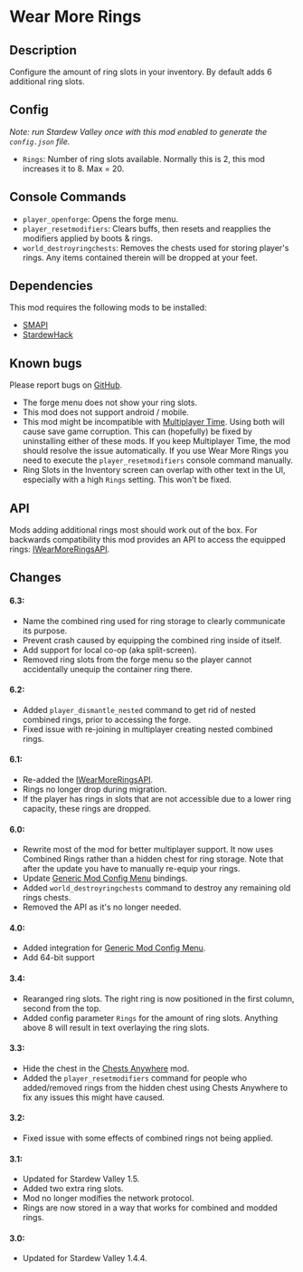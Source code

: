 # Wear More Rings

## Description
Configure the amount of ring slots in your inventory. By default adds 6 additional ring slots.

## Config
*Note: run Stardew Valley once with this mod enabled to generate the `config.json` file.*

* `Rings`: Number of ring slots available. Normally this is 2, this mod increases it to 8. Max = 20.

## Console Commands
* `player_openforge`:        Opens the forge menu.
* `player_resetmodifiers`:   Clears buffs, then resets and reapplies the modifiers applied by boots & rings.
* `world_destroyringchests`: Removes the chests used for storing player's rings. Any items contained therein will be dropped at your feet.
## Dependencies
This mod requires the following mods to be installed:

* [SMAPI](https://www.nexusmods.com/stardewvalley/mods/2400)
* [StardewHack](https://www.nexusmods.com/stardewvalley/mods/3213)

## Known bugs
Please report bugs on [GitHub](https://github.com/bcmpinc/StardewHack/issues).

* The forge menu does not show your ring slots.
* This mod does not support android / mobile.
* This mod might be incompatible with [Multiplayer Time](https://www.nexusmods.com/stardewvalley/mods/2543). Using both will cause save game corruption. This can (hopefully) be fixed by uninstalling either of these mods. If you keep Multiplayer Time, the mod should resolve the issue automatically. If you use Wear More Rings you need to execute the `player_resetmodifiers` console command manually.
* Ring Slots in the Inventory screen can overlap with other text in the UI, especially with a high `Rings` setting. This won't be fixed.

## API
Mods adding additional rings most should work out of the box. For backwards compatibility this mod provides an API to access the equipped rings: [IWearMoreRingsAPI](https://github.com/bcmpinc/StardewHack/blob/master/WearMoreRings/IWearMoreRingsAPI.cs).

## Changes
#### 6.3:
* Name the combined ring used for ring storage to clearly communicate its purpose. 
* Prevent crash caused by equipping the combined ring inside of itself.
* Add support for local co-op (aka split-screen).
* Removed ring slots from the forge menu so the player cannot accidentally unequip the container ring there.

#### 6.2:
* Added `player_dismantle_nested` command to get rid of nested combined rings, prior to accessing the forge.
* Fixed issue with re-joining in multiplayer creating nested combined rings.

#### 6.1:
* Re-added the [IWearMoreRingsAPI](https://github.com/bcmpinc/StardewHack/blob/master/WearMoreRings/IWearMoreRingsAPI.cs).
* Rings no longer drop during migration.
* If the player has rings in slots that are not accessible due to a lower ring capacity, these rings are dropped.

#### 6.0:
* Rewrite most of the mod for better multiplayer support. It now uses Combined Rings rather than a hidden chest for ring storage. Note that after the update you have to manually re-equip your rings.
* Update [Generic Mod Config Menu](https://www.nexusmods.com/stardewvalley/mods/5098) bindings.
* Added `world_destroyringchests` command to destroy any remaining old rings chests.
* Removed the API as it's no longer needed.

#### 4.0:
* Added integration for [Generic Mod Config Menu](https://www.nexusmods.com/stardewvalley/mods/5098).
* Add 64-bit support

#### 3.4:
* Rearanged ring slots. The right ring is now positioned in the first column, second from the top.
* Added config parameter `Rings` for the amount of ring slots. Anything above 8 will result in text overlaying the ring slots.

#### 3.3:
* Hide the chest in the [Chests Anywhere](https://www.nexusmods.com/stardewvalley/mods/518) mod.
* Added the `player_resetmodifiers` command for people who added/removed rings from the hidden chest using Chests Anywhere to fix any issues this might have caused.

#### 3.2:
* Fixed issue with some effects of combined rings not being applied.

#### 3.1:
* Updated for Stardew Valley 1.5.
* Added two extra ring slots.
* Mod no longer modifies the network protocol.
* Rings are now stored in a way that works for combined and modded rings.

#### 3.0:
* Updated for Stardew Valley 1.4.4.
